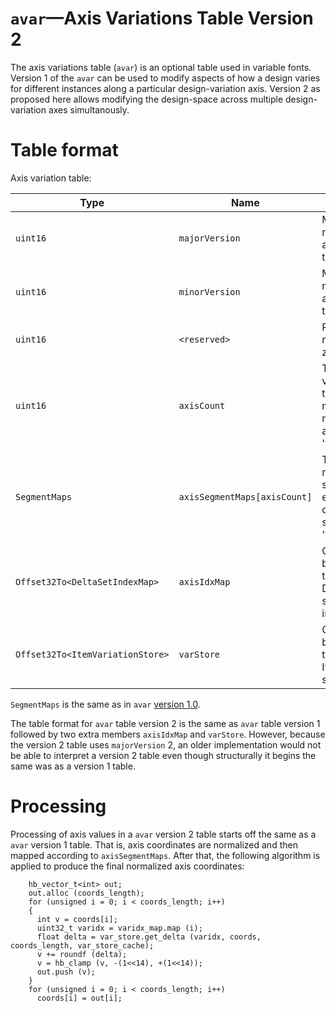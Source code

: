 # `avar`—Axis Variations Table Version 2

The axis variations table (`avar`) is an optional table used in variable fonts. Version 1 of the `avar` can be used to modify aspects of how a design varies for different instances along a particular design-variation axis. Version 2 as proposed here allows modifying the design-space across multiple design-variation axes simultanously.

# Table format

Axis variation table:

| Type	| Name	| Description |
| ------|-------|-------------|
| `uint16`	| `majorVersion`	| Major version number of the axis variations table — set to 2. |
| `uint16`	| `minorVersion`	| Minor version number of the axis variations table — set to 0. |
| `uint16`	| `<reserved>`	| Permanently reserved; set to zero. |
| `uint16`	| `axisCount`	| The number of variation axes for this font. This must be the same number as axisCount in the 'fvar' table. |
| `SegmentMaps`	| `axisSegmentMaps[axisCount]`	| The segment maps array — one segment map for each axis, in the order of axes specified in the 'fvar' table. |
| `Offset32To<DeltaSetIndexMap>` | `axisIdxMap` | Offset from beginning of the table, to optional DeltaSetIndexMap storing variation index mapping. |
| `Offset32To<ItemVariationStore>` | `varStore` | Offset from beginning of the table, to optional ItemVariationStore storing variations. |

 `SegmentMaps` is the same as in `avar` [version 1.0](https://docs.microsoft.com/en-us/typography/opentype/spec/avar#table-formats).

The table format for `avar` table version 2 is the same as `avar` table version 1 followed by two extra members `axisIdxMap` and `varStore`. However, because the version 2 table uses `majorVersion` 2, an older implementation would not be able to interpret a version 2 table even though structurally it begins the same was as a version 1 table.

# Processing

Processing of axis values in a `avar` version 2 table starts off the same as a `avar` version 1 table. That is, axis coordinates are normalized and then mapped according to `axisSegmentMaps`. After that, the following algorithm is applied to produce the final normalized axis coordinates:

```
    hb_vector_t<int> out;
    out.alloc (coords_length);
    for (unsigned i = 0; i < coords_length; i++)
    {
      int v = coords[i];
      uint32_t varidx = varidx_map.map (i);
      float delta = var_store.get_delta (varidx, coords, coords_length, var_store_cache);
      v += roundf (delta);
      v = hb_clamp (v, -(1<<14), +(1<<14));
      out.push (v);
    }
    for (unsigned i = 0; i < coords_length; i++)
      coords[i] = out[i];
```
